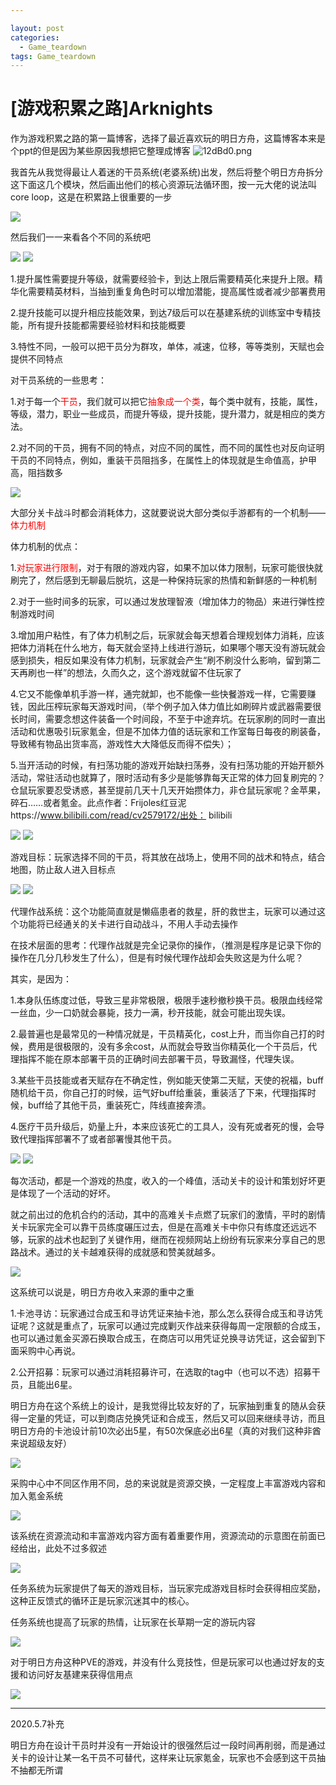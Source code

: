 ```yaml
---

layout: post
categories:
  - Game_teardown
tags: Game_teardown
---
```


<h1>[游戏积累之路]Arknights</h1>
作为游戏积累之路的第一篇博客，选择了最近喜欢玩的明日方舟，这篇博客本来是个ppt的但是因为某些原因我想把它整理成博客



<img src="https://s2.ax1x.com/2020/02/07/12dBd0.png" alt="12dBd0.png" border="0" />

我首先从我觉得最让人着迷的干员系统(老婆系统)出发，然后将整个明日方舟拆分这下面这几个模块，然后画出他们的核心资源玩法循环图，按一元大佬的说法叫core loop，这是在积累路上很重要的一步



<img src="https://rpzoss.oss-cn-chengdu.aliyuncs.com/Public/2-8-2020-2.png" >

然后我们一一来看各个不同的系统吧

<img src="https://rpzoss.oss-cn-chengdu.aliyuncs.com/Public/2-8-2020-3.png" >

<img src="https://rpzoss.oss-cn-chengdu.aliyuncs.com/Public/2-8-2020-4.png" >

1.提升属性需要提升等级，就需要经验卡，到达上限后需要精英化来提升上限。精华化需要精英材料，当抽到重复角色时可以增加潜能，提高属性或者减少部署费用

2.提升技能可以提升相应技能效果，到达7级后可以在基建系统的训练室中专精技能，所有提升技能都需要经验材料和技能概要

3.特性不同，一般可以把干员分为群攻，单体，减速，位移，等等类别，天赋也会提供不同特点

对干员系统的一些思考：

1.对于每一个<font color='red'>干员</font>，我们就可以把它<font color='red'>抽象成一个类</font>，每个类中就有，技能，属性，等级，潜力，职业一些成员，而提升等级，提升技能，提升潜力，就是相应的类方法。

2.对不同的干员，拥有不同的特点，对应不同的属性，而不同的属性也对反向证明干员的不同特点，例如，重装干员阻挡多，在属性上的体现就是生命值高，护甲高，阻挡数多

<img src="https://rpzoss.oss-cn-chengdu.aliyuncs.com/Public/2-8-2020-5.png" >

大部分关卡战斗时都会消耗体力，这就要说说大部分类似手游都有的一个机制——<font color='red'>体力机制</font>

体力机制的优点：

1.<font color='red'>对玩家进行限制</font>，对于有限的游戏内容，如果不加以体力限制，玩家可能很快就刷完了，然后感到无聊最后脱坑，这是一种保持玩家的热情和新鲜感的一种机制

2.对于一些时间多的玩家，可以通过发放理智液（增加体力的物品）来进行弹性控制游戏时间

3.增加用户粘性，有了体力机制之后，玩家就会每天想着合理规划体力消耗，应该把体力消耗在什么地方，每天就会坚持上线进行游玩，如果哪个哪天没有游玩就会感到损失，相反如果没有体力机制，玩家就会产生“刷不刷没什么影响，留到第二天再刷也一样”的想法，久而久之，这个游戏就留不住玩家了

4.它又不能像单机手游一样，通完就卸，也不能像一些快餐游戏一样，它需要赚钱，因此压榨玩家每天游戏时间，（举个例子加入体力值比如刷碎片或武器需要很长时间，需要念想这件装备一个时间段，不至于中途弃坑。在玩家刷的同时一直出活动和优惠吸引玩家氪金，但是不加体力值的话玩家和工作室每日每夜的刷装备，导致稀有物品出货率高，游戏性大大降低反而得不偿失）；

5.当开活动的时候，有扫荡功能的游戏开始缺扫荡券，没有扫荡功能的开始开额外活动，常驻活动也就算了，限时活动有多少是能够靠每天正常的体力回复刷完的？仓鼠玩家要忍受诱惑，甚至提前几天十几天开始攒体力，非仓鼠玩家呢？金苹果，碎石……或者氪金。此点作者：Frijoles红豆泥https://www.bilibili.com/read/cv2579172/出处： bilibili

<img src="https://rpzoss.oss-cn-chengdu.aliyuncs.com/Public/2-8-2020-6.png" >



<img src="https://rpzoss.oss-cn-chengdu.aliyuncs.com/Public/2-8-2020-7.png" >

游戏目标：玩家选择不同的干员，将其放在战场上，使用不同的战术和特点，结合地图，防止敌人进入目标点



<img src="https://rpzoss.oss-cn-chengdu.aliyuncs.com/Public/2-8-2020-8.png" >



<img src="https://rpzoss.oss-cn-chengdu.aliyuncs.com/Public/2-8-2020-9.png" >

代理作战系统：这个功能简直就是懒癌患者的救星，肝的救世主，玩家可以通过这个功能将已经通关的关卡进行自动战斗，不用人手动去操作

在技术层面的思考：代理作战就是完全记录你的操作，（推测是程序是记录下你的操作在几分几秒发生了什么），但是有时候代理作战却会失败这是为什么呢？

其实，是因为：

1.本身队伍练度过低，导致三星非常极限，极限手速秒撤秒换干员。极限血线经常一丝血，少一口奶就会暴毙，技力一满，秒开技能，就会可能出现失误。

2.最普遍也是最常见的一种情况就是，干员精英化，cost上升，而当你自己打的时候，费用是很极限的，没有多余cost，从而就会导致当你精英化一个干员后，代理指挥不能在原本部署干员的正确时间去部署干员，导致漏怪，代理失误。

3.某些干员技能或者天赋存在不确定性，例如能天使第二天赋，天使的祝福，buff随机给干员，你自己打的时候，运气好buff给重装，重装活了下来，代理指挥时候，buff给了其他干员，重装死亡，阵线直接奔溃。

4.医疗干员升级后，奶量上升，本来应该死亡的工具人，没有死或者死的慢，会导致代理指挥部署不了或者部署慢其他干员。

<img src="https://rpzoss.oss-cn-chengdu.aliyuncs.com/Public/2-8-2020-10.png" >



<img src="https://rpzoss.oss-cn-chengdu.aliyuncs.com/Public/2-8-2020-11.png" >

每次活动，都是一个游戏的热度，收入的一个峰值，活动关卡的设计和策划好坏更是体现了一个活动的好坏。

就之前出过的危机合约的活动，其中的高难关卡点燃了玩家们的激情，平时的剧情关卡玩家完全可以靠干员练度碾压过去，但是在高难关卡中你只有练度还远远不够，玩家的战术也起到了关键作用，继而在视频网站上纷纷有玩家来分享自己的思路战术。通过的关卡越难获得的成就感和赞美就越多。

<img src="https://rpzoss.oss-cn-chengdu.aliyuncs.com/Public/2-8-2020-12.png" >

这系统可以说是，明日方舟收入来源的重中之重

1.卡池寻访：玩家通过合成玉和寻访凭证来抽卡池，那么怎么获得合成玉和寻访凭证呢？这就是重点了，玩家可以通过完成剿灭作战来获得每周一定限额的合成玉，也可以通过氪金买源石换取合成玉，在商店可以用凭证兑换寻访凭证，这会留到下面采购中心再说。

2.公开招募：玩家可以通过消耗招募许可，在选取的tag中（也可以不选）招募干员，且能出6星。

明日方舟在这个系统上的设计，是我觉得比较友好的了，玩家抽到重复的随从会获得一定量的凭证，可以到商店兑换凭证和合成玉，然后又可以回来继续寻访，而且明日方舟的卡池设计前10次必出5星，有50次保底必出6星（真的对我们这种非酋来说超级友好）



<img src="https://rpzoss.oss-cn-chengdu.aliyuncs.com/Public/2-8-2020-13.png" >

采购中心中不同区作用不同，总的来说就是资源交换，一定程度上丰富游戏内容和加入氪金系统



<img src="https://rpzoss.oss-cn-chengdu.aliyuncs.com/Public/2-8-2020-14.png" >



该系统在资源流动和丰富游戏内容方面有着重要作用，资源流动的示意图在前面已经给出，此处不过多叙述

<img src="https://rpzoss.oss-cn-chengdu.aliyuncs.com/Public/2-8-2020-15.png" >

任务系统为玩家提供了每天的游戏目标，当玩家完成游戏目标时会获得相应奖励，这种正反馈式的循环正是玩家沉迷其中的核心。

任务系统也提高了玩家的热情，让玩家在长草期一定的游玩内容



<img src="https://rpzoss.oss-cn-chengdu.aliyuncs.com/Public/2-8-2020-16.png" >

对于明日方舟这种PVE的游戏，并没有什么竞技性，但是玩家可以也通过好友的支援和访问好友基建来获得信用点





<img src="https://rpzoss.oss-cn-chengdu.aliyuncs.com/Public/2-8-2020-17.png" >

---

2020.5.7补充

明日方舟在设计干员时并没有一开始设计的很强然后过一段时间再削弱，而是通过关卡的设计让某一名干员不可替代，这样来让玩家氪金，玩家也不会感到这干员抽不抽都无所谓

